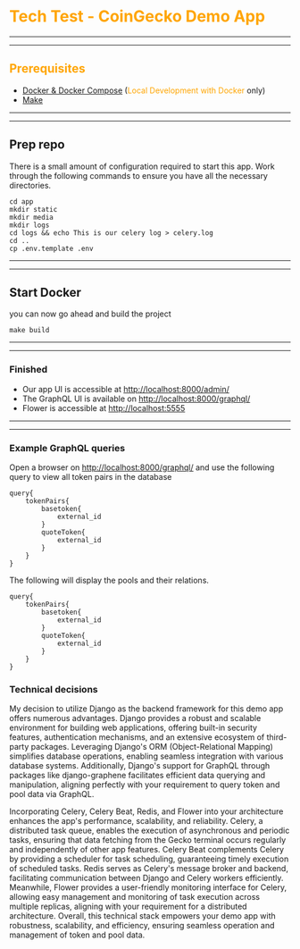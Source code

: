 # <span style="color:orange">Tech Test - CoinGecko Demo App</span>


***
***
## <span style="color:orange">Prerequisites<span>
* [Docker & Docker Compose](https://docs.docker.com/desktop/) (<span style="color:orange">Local Development with Docker</span> only)
* [Make](https://www.gnu.org/software/make/)

***
***

## Prep repo
There is a small amount of configuration required to start this app. Work through the following commands to ensure you have all the necessary directories.
```
cd app
mkdir static
mkdir media
mkdir logs
cd logs && echo This is our celery log > celery.log
cd ..
cp .env.template .env
```

***
***

## Start Docker
you can now go ahead and build the project
```
make build
```

***
***

### Finished

* Our app UI is accessible at [http://localhost:8000/admin/](http://localhost:8000/admin/)
* The GraphQL UI is available on [http://localhost:8000/graphql/](http://localhost:8000/graphql/)
* Flower is accessible at [http://localhost:5555](http://localhost:5555)

***
*** 


### Example GraphQL queries
Open a browser on [http://localhost:8000/graphql/](http://localhost:8000/graphql/) and use the following query to view all token pairs in the database
```
query{
    tokenPairs{
        basetoken{
            external_id
        }
        quoteToken{
            external_id
        }
    }
}
```
The following will display the pools and their relations.
```
query{
    tokenPairs{
        basetoken{
            external_id
        }
        quoteToken{
            external_id
        }
    }
}
```

### Technical decisions
My decision to utilize Django as the backend framework for this demo app offers numerous advantages. Django provides a robust and scalable environment for building web applications, offering built-in security features, authentication mechanisms, and an extensive ecosystem of third-party packages. Leveraging Django's ORM (Object-Relational Mapping) simplifies database operations, enabling seamless integration with various database systems. Additionally, Django's support for GraphQL through packages like django-graphene facilitates efficient data querying and manipulation, aligning perfectly with your requirement to query token and pool data via GraphQL.

Incorporating Celery, Celery Beat, Redis, and Flower into your architecture enhances the app's performance, scalability, and reliability. Celery, a distributed task queue, enables the execution of asynchronous and periodic tasks, ensuring that data fetching from the Gecko terminal occurs regularly and independently of other app features. Celery Beat complements Celery by providing a scheduler for task scheduling, guaranteeing timely execution of scheduled tasks. Redis serves as Celery's message broker and backend, facilitating communication between Django and Celery workers efficiently. Meanwhile, Flower provides a user-friendly monitoring interface for Celery, allowing easy management and monitoring of task execution across multiple replicas, aligning with your requirement for a distributed architecture. Overall, this technical stack empowers your demo app with robustness, scalability, and efficiency, ensuring seamless operation and management of token and pool data.